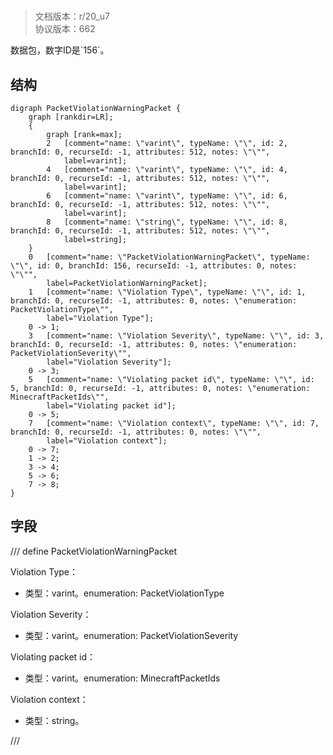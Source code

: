 # <!-- md:samp PacketViolationWarningPacket -->

> 文档版本：r/20_u7<br/>协议版本：662

<!-- md:samp PacketViolationWarningPacket -->数据包，数字ID是`156`。

## 结构

```viz
digraph PacketViolationWarningPacket {
	graph [rankdir=LR];
	{
		graph [rank=max];
		2	[comment="name: \"varint\", typeName: \"\", id: 2, branchId: 0, recurseId: -1, attributes: 512, notes: \"\"",
			label=varint];
		4	[comment="name: \"varint\", typeName: \"\", id: 4, branchId: 0, recurseId: -1, attributes: 512, notes: \"\"",
			label=varint];
		6	[comment="name: \"varint\", typeName: \"\", id: 6, branchId: 0, recurseId: -1, attributes: 512, notes: \"\"",
			label=varint];
		8	[comment="name: \"string\", typeName: \"\", id: 8, branchId: 0, recurseId: -1, attributes: 512, notes: \"\"",
			label=string];
	}
	0	[comment="name: \"PacketViolationWarningPacket\", typeName: \"\", id: 0, branchId: 156, recurseId: -1, attributes: 0, notes: \"\"",
		label=PacketViolationWarningPacket];
	1	[comment="name: \"Violation Type\", typeName: \"\", id: 1, branchId: 0, recurseId: -1, attributes: 0, notes: \"enumeration: PacketViolationType\"",
		label="Violation Type"];
	0 -> 1;
	3	[comment="name: \"Violation Severity\", typeName: \"\", id: 3, branchId: 0, recurseId: -1, attributes: 0, notes: \"enumeration: PacketViolationSeverity\"",
		label="Violation Severity"];
	0 -> 3;
	5	[comment="name: \"Violating packet id\", typeName: \"\", id: 5, branchId: 0, recurseId: -1, attributes: 0, notes: \"enumeration: MinecraftPacketIds\"",
		label="Violating packet id"];
	0 -> 5;
	7	[comment="name: \"Violation context\", typeName: \"\", id: 7, branchId: 0, recurseId: -1, attributes: 0, notes: \"\"",
		label="Violation context"];
	0 -> 7;
	1 -> 2;
	3 -> 4;
	5 -> 6;
	7 -> 8;
}

```

## 字段

/// define
PacketViolationWarningPacket

Violation Type：<!-- md:samp varint -->

- 类型：varint。enumeration: PacketViolationType

Violation Severity：<!-- md:samp varint -->

- 类型：varint。enumeration: PacketViolationSeverity

Violating packet id：<!-- md:samp varint -->

- 类型：varint。enumeration: MinecraftPacketIds

Violation context：<!-- md:samp string -->

- 类型：string。


///
